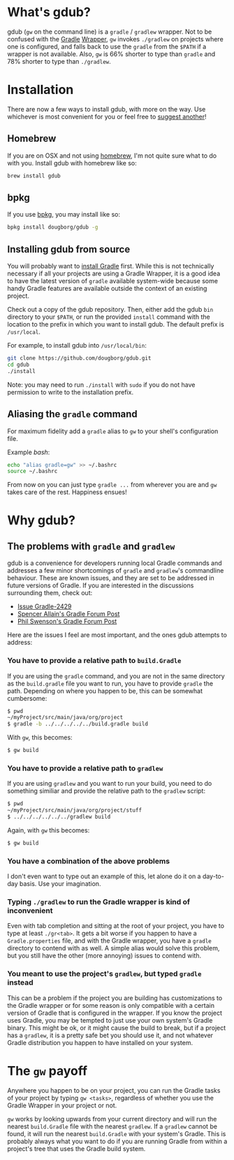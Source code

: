 # What's gdub?
gdub (`gw` on the command line) is a `gradle` / `gradlew` wrapper. Not to be
confused with the [Gradle][] [Wrapper][], `gw` invokes `./gradlew` on
projects where one is configured, and falls back to use the `gradle` from the
`$PATH` if a wrapper is not available. Also, `gw` is 66% shorter to type than `gradle`
and 78% shorter to type than `./gradlew`.

[Gradle]:  http://www.gradle.org
[Wrapper]: http://www.gradle.org/docs/current/userguide/gradle_wrapper.html

# Installation
There are now a few ways to install gdub, with more on the way. Use whichever is
most convenient for you or feel free to [suggest another][]!

[suggest another]: https://github.com/dougborg/gdub/issues

## Homebrew
If you are on OSX and not using [homebrew][], I'm not quite sure what to do with
you. Install gdub with homebrew like so:

```bash
brew install gdub
```

[homebrew]: http://brew.sh

## bpkg
If you use [bpkg][], you may install like so:

```bash
bpkg install dougborg/gdub -g
```

[bpkg]: http://bpkg.io

## Installing gdub from source
You will probably want to [install Gradle][] first. While this is not
technically necessary if all your projects are using a Gradle Wrapper, it is a
good idea to have the latest version of `gradle` available system-wide because
some handy Gradle features are available outside the context of an existing
project.

[install Gradle]: http://www.gradle.org/installation

Check out a copy of the gdub repository. Then, either add the gdub `bin`
directory to your `$PATH`, or run the provided `install` command with the
location to the prefix in which you want to install gdub. The default prefix is
`/usr/local`.

For example, to install gdub into `/usr/local/bin`:

```bash
git clone https://github.com/dougborg/gdub.git
cd gdub
./install
```

Note: you may need to run `./install` with `sudo` if you do not have
permission to write to the installation prefix.

## Aliasing the `gradle` command
For maximum fidelity add a `gradle` alias to `gw` to your shell's configuration
file.

Example *bash*:

```bash
echo "alias gradle=gw" >> ~/.bashrc
source ~/.bashrc
```

From now on you can just type `gradle ...` from wherever you are and `gw` takes
care of the rest. Happiness ensues!

# Why gdub?

## The problems with `gradle` and `gradlew`
gdub is a convenience for developers running local Gradle commands and addresses
a few minor shortcomings of `gradle` and `gradlew`'s commandline behaviour.
These are known issues, and they are set to be addressed in future versions of
Gradle. If you are interested in the discussions surrounding them, check out:

  - [Issue Gradle-2429](http://issues.gradle.org/browse/Gradle-2429)
  - [Spencer Allain's Gradle Forum Post](http://gsfn.us/t/33g0l)
  - [Phil Swenson's Gradle Forum Post](http://gsfn.us/t/39h67)

Here are the issues I feel are most important, and the ones gdub attempts to
address:

### You have to provide a relative path to `build.Gradle`
If you are using the `gradle` command, and you are not in the same directory as
the `build.gradle` file you want to run, you have to provide `gradle` the path.
Depending on where you happen to be, this can be somewhat cumbersome:

```bash
$ pwd
~/myProject/src/main/java/org/project
$ gradle -b ../../../../../build.gradle build
```

With `gw`, this becomes:

```bash
$ gw build
```

### You have to provide a relative path to `gradlew`
If you are using `gradlew` and you want to run your build, you need to do
something similiar and provide the relative path to the `gradlew` script:

```bash
$ pwd
~/myProject/src/main/java/org/project/stuff
$ ../../../../../../gradlew build
```

Again, with `gw` this becomes:

```bash
$ gw build
```

### You have a combination of the above problems
I don't even want to type out an example of this, let alone do it on a
day-to-day basis. Use your imagination.

### Typing `./gradlew` to run the Gradle wrapper is kind of inconvenient
Even with tab completion and sitting at the root of your project, you have to
type at least `./gr<tab>`. It gets a bit worse if you happen to have a
`Gradle.properties` file, and with the Gradle wrapper, you have a `gradle`
directory to contend with as well. A simple alias would solve this problem, but
you still have the other (more annoying) issues to contend with.

### You meant to use the project's `gradlew`, but typed `gradle` instead
This can be a problem if the project you are building has customizations to the
Gradle wrapper or for some reason is only compatible with a certain version of
Gradle that is configured in the wrapper. If you know the project uses Gradle,
you may be tempted to just use your own system's Gradle binary. This might be
ok, or it might cause the build to break, but if a project has a `gradlew`, it
is a pretty safe bet you should use it, and not whatever Gradle distribution you
happen to have installed on your system.

# The `gw` payoff
Anywhere you happen to be on your project, you can run the Gradle tasks of your
project by typing `gw <tasks>`, regardless of whether you use the Gradle Wrapper
in your project or not.

`gw` works by looking upwards from your current directory and will run the
nearest `build.Gradle` file with the nearest `gradlew`. If a `gradlew` cannot
be found, it will run the nearest `build.Gradle` with your system's Gradle. This
is probably always what you want to do if you are running Gradle from within a
project's tree that uses the Gradle build system.
